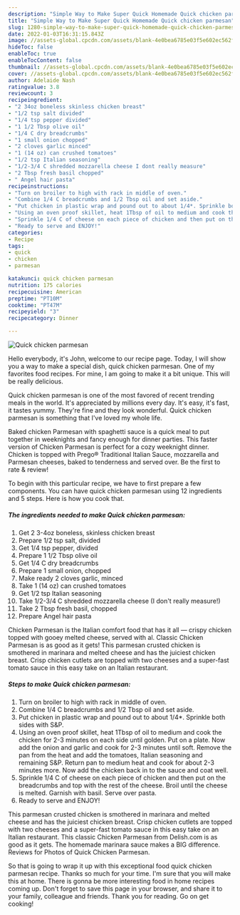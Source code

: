 ```yaml
---
description: "Simple Way to Make Super Quick Homemade Quick chicken parmesan"
title: "Simple Way to Make Super Quick Homemade Quick chicken parmesan"
slug: 1280-simple-way-to-make-super-quick-homemade-quick-chicken-parmesan
date: 2022-01-03T16:31:15.843Z
image: //assets-global.cpcdn.com/assets/blank-4e0bea6785e03f5e602ec562f230caae08da540cada707380b4fe1bbebba43da.png
hideToc: false
enableToc: true
enableTocContent: false
thumbnail: //assets-global.cpcdn.com/assets/blank-4e0bea6785e03f5e602ec562f230caae08da540cada707380b4fe1bbebba43da.png
cover: //assets-global.cpcdn.com/assets/blank-4e0bea6785e03f5e602ec562f230caae08da540cada707380b4fe1bbebba43da.png
author: Adelaide Nash
ratingvalue: 3.8
reviewcount: 3
recipeingredient:
- "2 34oz boneless skinless chicken breast"
- "1/2 tsp salt divided"
- "1/4 tsp pepper divided"
- "1 1/2 Tbsp olive oil"
- "1/4 C dry breadcrumbs"
- "1 small onion chopped"
- "2 cloves garlic minced"
- "1 (14 oz) can crushed tomatoes"
- "1/2 tsp Italian seasoning"
- "1/2-3/4 C shredded mozzarella cheese I dont really measure"
- "2 Tbsp fresh basil chopped"
- " Angel hair pasta"
recipeinstructions:
- "Turn on broiler to high with rack in middle of oven."
- "Combine 1/4 C breadcrumbs and 1/2 Tbsp oil and set aside."
- "Put chicken in plastic wrap and pound out to about 1/4*. Sprinkle both sides with S&P."
- "Using an oven proof skillet, heat 1Tbsp of oil to medium and cook the chicken for 2-3 minutes on each side until golden. Put on a plate. Now add the onion and garlic and cook for 2-3 minutes until soft. Remove the pan from the heat and add the tomatoes, Italian seasoning and remaining S&P. Return pan to medium heat and cook for about 2-3 minutes more. Now add the chicken back in to the sauce and coat well."
- "Sprinkle 1/4 C of cheese on each piece of chicken and then put on the breadcrumbs and top with the rest of the cheese. Broil until the cheese is melted. Garnish with basil. Serve over pasta."
- "Ready to serve and ENJOY!"
categories:
- Recipe
tags:
- quick
- chicken
- parmesan

katakunci: quick chicken parmesan 
nutrition: 175 calories
recipecuisine: American
preptime: "PT10M"
cooktime: "PT47M"
recipeyield: "3"
recipecategory: Dinner

---
```



![Quick chicken parmesan](//assets-global.cpcdn.com/assets/blank-4e0bea6785e03f5e602ec562f230caae08da540cada707380b4fe1bbebba43da.png)

Hello everybody, it's John, welcome to our recipe page. Today, I will show you a way to make a special dish, quick chicken parmesan. One of my favorites food recipes. For mine, I am going to make it a bit unique. This will be really delicious.

Quick chicken parmesan is one of the most favored of recent trending meals in the world. It's appreciated by millions every day. It's easy, it's fast, it tastes yummy. They're fine and they look wonderful. Quick chicken parmesan is something that I've loved my whole life.

Baked chicken Parmesan with spaghetti sauce is a quick meal to put together in weeknights and fancy enough for dinner parties. This faster version of Chicken Parmesan is perfect for a cozy weeknight dinner. Chicken is topped with Prego® Traditional Italian Sauce, mozzarella and Parmesan cheeses, baked to tenderness and served over. Be the first to rate & review!


To begin with this particular recipe, we have to first prepare a few components. You can have quick chicken parmesan using 12 ingredients and 5 steps. Here is how you cook that.

<!--inarticleads1-->

##### The ingredients needed to make Quick chicken parmesan:

1. Get 2 3-4oz boneless, skinless chicken breast
1. Prepare 1/2 tsp salt, divided
1. Get 1/4 tsp pepper, divided
1. Prepare 1 1/2 Tbsp olive oil
1. Get 1/4 C dry breadcrumbs
1. Prepare 1 small onion, chopped
1. Make ready 2 cloves garlic, minced
1. Take 1 (14 oz) can crushed tomatoes
1. Get 1/2 tsp Italian seasoning
1. Take 1/2-3/4 C shredded mozzarella cheese (I don&#39;t really measure!)
1. Take 2 Tbsp fresh basil, chopped
1. Prepare  Angel hair pasta


Chicken Parmesan is the Italian comfort food that has it all — crispy chicken topped with gooey melted cheese, served with al. Classic Chicken Parmesan is as good as it gets! This parmesan crusted chicken is smothered in marinara and melted cheese and has the juiciest chicken breast. Crisp chicken cutlets are topped with two cheeses and a super-fast tomato sauce in this easy take on an Italian restaurant. 

<!--inarticleads2-->

##### Steps to make Quick chicken parmesan:

1. Turn on broiler to high with rack in middle of oven.
1. Combine 1/4 C breadcrumbs and 1/2 Tbsp oil and set aside.
1. Put chicken in plastic wrap and pound out to about 1/4*. Sprinkle both sides with S&P.
1. Using an oven proof skillet, heat 1Tbsp of oil to medium and cook the chicken for 2-3 minutes on each side until golden. Put on a plate. Now add the onion and garlic and cook for 2-3 minutes until soft. Remove the pan from the heat and add the tomatoes, Italian seasoning and remaining S&P. Return pan to medium heat and cook for about 2-3 minutes more. Now add the chicken back in to the sauce and coat well.
1. Sprinkle 1/4 C of cheese on each piece of chicken and then put on the breadcrumbs and top with the rest of the cheese. Broil until the cheese is melted. Garnish with basil. Serve over pasta.
1. Ready to serve and ENJOY!

This parmesan crusted chicken is smothered in marinara and melted cheese and has the juiciest chicken breast. Crisp chicken cutlets are topped with two cheeses and a super-fast tomato sauce in this easy take on an Italian restaurant. This classic Chicken Parmesan from Delish.com is as good as it gets. The homemade marinara sauce makes a BIG difference. Reviews for Photos of Quick Chicken Parmesan. 

So that is going to wrap it up with this exceptional food quick chicken parmesan recipe. Thanks so much for your time. I'm sure that you will make this at home. There is gonna be more interesting food in home recipes coming up. Don't forget to save this page in your browser, and share it to your family, colleague and friends. Thank you for reading. Go on get cooking!
